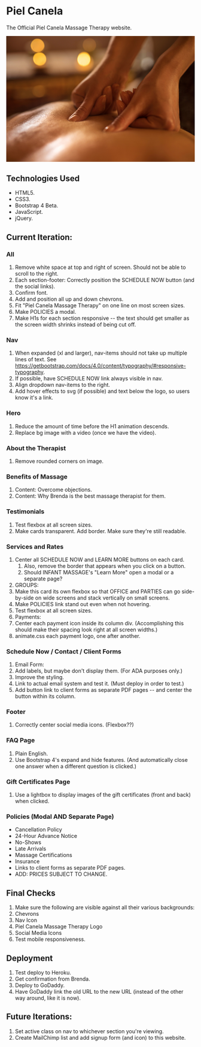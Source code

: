 # Piel Canela

The Official Piel Canela Massage Therapy website.

![Piel Canela Massage Therapy](https://github.com/toddcf/pielcanela/blob/master/assets/img/hands-large.jpg "Piel Canela Massage Therapy")

## Technologies Used

- HTML5.
- CSS3.
- Bootstrap 4 Beta.
- JavaScript.
- jQuery.

## Current Iteration:

### All

1. Remove white space at top and right of screen. Should not be able to scroll to the right.
2. Each section-footer: Correctly position the SCHEDULE NOW button (and the social links).
3. Confirm font.
4. Add and position all up and down chevrons.
5. Fit "Piel Canela Massage Therapy" on one line on most screen sizes.
6. Make POLICIES a modal.
7. Make H1s for each section responsive -- the text should get smaller as the screen width shrinks instead of being cut off.

### Nav

1. When expanded (xl and larger), nav-items should not take up multiple lines of text. See https://getbootstrap.com/docs/4.0/content/typography/#responsive-typography.
2. If possible, have SCHEDULE NOW link always visible in nav.
3. Align dropdown nav-items to the right.
4. Add hover effects to svg (if possible) and text below the logo, so users know it's a link.

### Hero

1. Reduce the amount of time before the H1 animation descends.
2. Replace bg image with a video (once we have the video).

### About the Therapist

1. Remove rounded corners on image.

### Benefits of Massage

1. Content: Overcome objections.
2. Content: Why Brenda is the best massage therapist for them.

### Testimonials

1. Test flexbox at all screen sizes.
2. Make cards transparent. Add border. Make sure they're still readable.

### Services and Rates

1. Center all SCHEDULE NOW and LEARN MORE buttons on each card.
   1. Also, remove the border that appears when you click on a button.
   2. Should INFANT MASSAGE's "Learn More" open a modal or a separate page?
2. GROUPS:
  1. Make this card its own flexbox so that OFFICE and PARTIES can go side-by-side on wide screens and stack vertically on small screens.
  2. Make POLICIES link stand out even when not hovering.
3. Test flexbox at all screen sizes.
4. Payments:
  1. Center each payment icon inside its column div. (Accomplishing this should make their spacing look right at all screen widths.)
  2. animate.css each payment logo, one after another.

### Schedule Now / Contact / Client Forms

1. Email Form:
  1. Add labels, but maybe don't display them. (For ADA purposes only.)
  2. Improve the styling.
  3. Link to actual email system and test it. (Must deploy in order to test.)
2. Add button link to client forms as separate PDF pages -- and center the button within its column.

### Footer

1. Correctly center social media icons. (Flexbox??)

### FAQ Page

1. Plain English.
2. Use Bootstrap 4's expand and hide features. (And automatically close one answer when a different question is clicked.)

### Gift Certificates Page

1. Use a lightbox to display images of the gift certificates (front and back) when clicked.

### Policies (Modal AND Separate Page)
  
- Cancellation Policy
- 24-Hour Advance Notice
- No-Shows
- Late Arrivals
- Massage Certifications
- Insurance
- Links to client forms as separate PDF pages.
- ADD: PRICES SUBJECT TO CHANGE.

## Final Checks

1. Make sure the following are visible against all their various backgrounds:
  1. Chevrons
  2. Nav Icon
  3. Piel Canela Massage Therapy Logo
  4. Social Media Icons
2. Test mobile responsiveness.

## Deployment

1. Test deploy to Heroku.
2. Get confirmation from Brenda.
3. Deploy to GoDaddy.
4. Have GoDaddy link the old URL to the new URL (instead of the other way around, like it is now).

## Future Iterations:

1. Set active class on nav to whichever section you're viewing.
2. Create MailChimp list and add signup form (and icon) to this website.